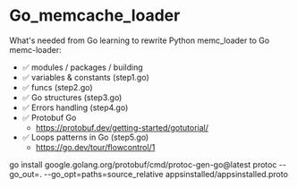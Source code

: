 # Go_memcache_loader

What's needed from Go learning to rewrite Python memc_loader to Go memc-loader:
- ✅ modules / packages / building
- ✅ variables & constants (step1.go)
- ✅ funcs (step2.go)
- ✅ Go structures (step3.go)
- ✅ Errors handling (step4.go)
- ✅ Protobuf Go
  - https://protobuf.dev/getting-started/gotutorial/
- ✅ Loops patterns in Go (step5.go)
  - https://go.dev/tour/flowcontrol/1


go install google.golang.org/protobuf/cmd/protoc-gen-go@latest
protoc --go_out=. --go_opt=paths=source_relative appsinstalled/appsinstalled.proto